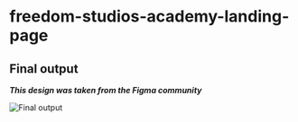 # freedom-studios-academy-landing-page

## Final output

**_This design was taken from the Figma community_**

![Final output]("src/assets/Freedom-studios-academy.png")
